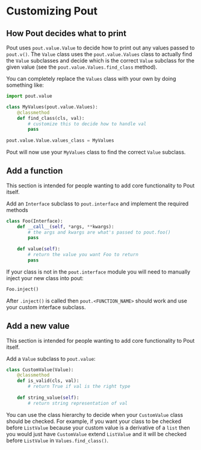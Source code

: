 # Customizing Pout

## How Pout decides what to print

Pout uses `pout.value.Value` to decide how to print out any values passed to `pout.v()`. The `Value` class uses the `pout.value.Values` class to actually find the `Value` subclasses and decide which is the correct `Value` subclass for the given value (see the `pout.value.Values.find_class` method).

You can completely replace the `Values` class with your own by doing something like:

```python
import pout.value

class MyValues(pout.value.Values):
    @classmethod
    def find_class(cls, val):
        # customize this to decide how to handle val
        pass
    
pout.value.Value.values_class = MyValues
```

Pout will now use your `MyValues` class to find the correct `Value` subclass.


## Add a function

This section is intended for people wanting to add core functionality to Pout itself.

Add an `Interface` subclass to `pout.interface` and implement the required methods

```python
class Foo(Interface):
    def __call__(self, *args, **kwargs):
        # the args and kwargs are what's passed to pout.foo()
        pass
    
    def value(self):
        # return the value you want Foo to return
        pass
```

If your class is not in the `pout.interface` module you will need to manually inject your new class into pout:

```python
Foo.inject()
```

After `.inject()` is called then `pout.<FUNCTION_NAME>` should work and use your custom interface subclass.


## Add a new value

This section is intended for people wanting to add core functionality to Pout itself.

Add a `Value` subclass to `pout.value`:

```python
class CustomValue(Value):
    @classmethod
    def is_valid(cls, val):
        # return True if val is the right type
    
    def string_value(self):
        # return string representation of val
```

You can use the class hierarchy to decide when your `CustomValue` class should be checked. For example, if you want your class to be checked before `ListValue` because your custom value is a derivative of a `list` then you would just have `CustomValue` extend `ListValue` and it will be checked before `ListValue` in `Values.find_class()`.
